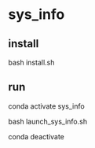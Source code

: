# sys_info

## install
bash install.sh

## run

conda activate sys_info

bash launch_sys_info.sh

conda deactivate


